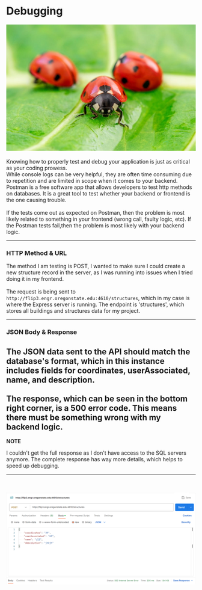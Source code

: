 # Debugging
![app.js file](https://github.com/scott5Tots/react-starter-app/blob/main/debugging/assets/Ladybug.JPG)<br><br>
Knowing how to properly test and debug your application is just as critical as your coding prowess. <br>
While console logs can be very helpful, they are often time consuming due to repetition and are limited in scope when it comes to your backend. Postman is a free software app that allows developers to test http methods on databases. It is a great tool to test whether your backend or frontend is the one causing trouble. <br><br>
If the tests come out as expected on Postman, then the problem is most likely related to something in your frontend (wrong call, faulty logic, etc). If the Postman tests fail,then the problem is most likely with your backend logic.<br>
___
### HTTP Method & URL
The method I am testing is POST, I wanted to make sure I could create a new structure record in the server, as I was running into issues when I tried doing it in my frontend.<br><br>
The request is being sent to `http://flip3.engr.oregonstate.edu:4610/structures`, which in my case is where the Express server is running. The endpoint is 'structures', which stores all buildings and structures data for my project.
___
### JSON Body & Response
The JSON data sent to the API should match the database's format, which in this instance includes fields for coordinates, userAssociated, name, and description.<br><br>
The response, which can be seen in the bottom right corner, is a 500 error code. This means there must be something wrong with my backend logic. 
---
**NOTE**

I couldn't get the full response as I don't have access to the SQL servers anymore. The complete response has way more details, which helps to speed up debugging.

---
<br><br>
![POST test](https://github.com/scott5Tots/react-starter-app/blob/main/debugging/assets/post_bug.png)

